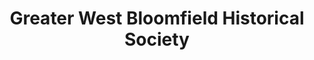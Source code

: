 ---
layout: repo
title: "Greater West Bloomfield Historical Society"
id: 4278
permalink: repos/4278/
---